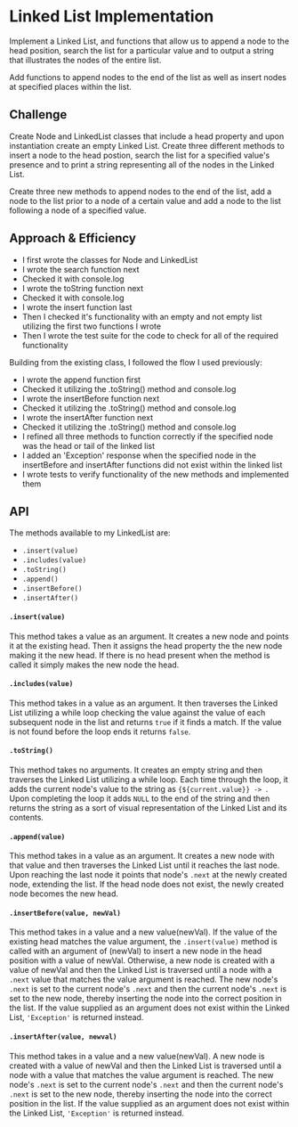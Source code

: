 # Linked List Implementation

Implement a Linked List, and functions that allow us to append a node to the head position, search the list for a particular value and to output a string that illustrates the nodes of the entire list.

  Add functions to append nodes to the end of the list as well as insert nodes at specified places within the list.

## Challenge

Create Node and LinkedList classes that include a head property and upon instantiation create an empty Linked List. Create three different methods to insert a node to the head postion, search the list for a specified value's presence and to print a string representing all of the nodes in the Linked List.

Create three new methods to append nodes to the end of the list, add a node to the list prior to a node of a certain value and add a node to the list following a node of a specified value.

## Approach & Efficiency

- I first wrote the classes for Node and LinkedList
- I wrote the search function next
- Checked it with console.log
- I wrote the toString function next
- Checked it with console.log
- I wrote the insert function last
- Then I checked it's functionality with an empty and not empty list utilizing the first two functions I wrote
- Then I wrote the test suite for the code to check for all of the required functionality

Building from the existing class, I followed the flow I used previously:
- I wrote the append function first
- Checked it utilizing the .toString() method and console.log
- I wrote the insertBefore function next
- Checked it utilizing the .toString() method and console.log
- I wrote the insertAfter function next
- Checked it utilizing the .toString() method and console.log
- I refined all three methods to function correctly if the specified node was the head or tail of the linked list
- I added an 'Exception' response when the specified node in the insertBefore and insertAfter functions did not exist within the linked list
- I wrote tests to verify functionality of the new methods and implemented them

## API

The methods available to my LinkedList are:
- `.insert(value)`
- `.includes(value)`
- `.toString()`
- `.append()`
- `.insertBefore()`
- `.insertAfter()`

#### `.insert(value)`

This method takes a value as an argument. It creates a new node and points it at the existing head. Then it assigns the head property the the new node making it the new head. If there is no head present when the method is called it simply makes the new node the head.

#### `.includes(value)`

This method takes in a value as an argument. It then traverses the Linked List utilizing a while loop checking the value against the value of each subsequent node in the list and returns `true` if it finds a match. If the value is not found before the loop ends it returns `false`.

#### `.toString()`

 This method takes no arguments. It creates an empty string and then traverses the Linked List utilizing a while loop. Each time through the loop, it adds the current node's value to the string as `{${current.value}} -> `. Upon completing the loop it adds `NULL` to the end of the string and then returns the string as a sort of visual representation of the Linked List and its contents.

 #### `.append(value)`

 This method takes in a value as an argument. It creates a new node with that value and then traverses the Linked List until it reaches the last node. Upon reaching the last node it points that node's `.next` at the newly created node, extending the list. If the head node does not exist, the newly created node becomes the new head.

 #### `.insertBefore(value, newVal)`

 This method takes in a value and a new value(newVal). If the value of the existing head matches the value argument, the `.insert(value)` method is called with an argument of (newVal) to insert a new node in the head position with a value of newVal. Otherwise, a new node is created with a value of newVal and then the Linked List is traversed until a node with a `.next` value that matches the value argument is reached. The new node's `.next` is set to the current node's `.next` and then the current node's `.next` is set to the new node, thereby inserting the node into the correct position in the list. If the value supplied as an argument does not exist within the Linked List, `'Exception'` is returned instead.

 #### `.insertAfter(value, newval)`

 This method takes in a value and a new value(newVal). A new node is created with a value of newVal and then the Linked List is traversed until a node with a value that matches the value argument is reached. The new node's `.next` is set to the current node's `.next` and then the current node's `.next` is set to the new node, thereby inserting the node into the correct position in the list. If the value supplied as an argument does not exist within the Linked List, `'Exception'` is returned instead.